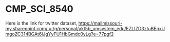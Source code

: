 # CMP_SCI_8540

Here is the link for twitter dataset, https://mailmissouri-my.sharepoint.com/:u:/g/personal/akt5b_umsystem_edu/EZLIZD3ztuBEnxUmgoZC314BGAt6lJgYyFU1HbGmdc0yLg?e=77pgf2
